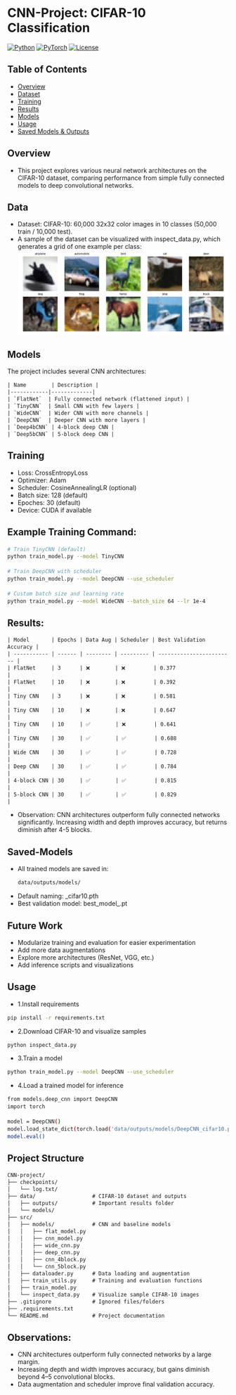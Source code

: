 # CNN-Project: CIFAR-10 Classification

[![Python](https://img.shields.io/badge/Python-3.10-blue)](https://www.python.org/)
[![PyTorch](https://img.shields.io/badge/PyTorch-2.1-red)](https://pytorch.org/)
[![License](https://img.shields.io/badge/License-MIT-green)](LICENSE)

## Table of Contents
- [Overview](#overview)
- [Dataset](#data)
- [Training](#training)
- [Results](#results)
- [Models](#models)
- [Usage](#usage)
- [Saved Models & Outputs](#saved-models)

## Overview

- This project explores various neural network architectures on the CIFAR-10 dataset, comparing performance from simple fully connected models to deep convolutional networks.

## Data

- Dataset: CIFAR-10: 60,000 32x32 color images in 10 classes (50,000 train / 10,000 test).
- A sample of the dataset can be visualized with inspect_data.py, which generates a grid of one example per class:
  ![CIFAR-10 Sample Grid](data/outputs/figures/cifar10_samples.png)

## Models  
The project includes several CNN architectures:
```
| Name        | Description |
|------------|-------------|
| `FlatNet`  | Fully connected network (flattened input) |
| `TinyCNN`  | Small CNN with few layers |
| `WideCNN`  | Wider CNN with more channels |
| `DeepCNN`  | Deeper CNN with more layers |
| `Deep4bCNN` | 4-block deep CNN |
| `Deep5bCNN` | 5-block deep CNN |
```
    
## Training

- Loss: CrossEntropyLoss
- Optimizer: Adam
- Scheduler: CosineAnnealingLR (optional)
- Batch size: 128 (default)
- Epoches: 30 (default)
- Device: CUDA if available

## Example Training Command:
```bash
# Train TinyCNN (default)
python train_model.py --model TinyCNN

# Train DeepCNN with scheduler
python train_model.py --model DeepCNN --use_scheduler

# Custom batch size and learning rate
python train_model.py --model WideCNN --batch_size 64 --lr 1e-4

```

## Results:
```
| Model       | Epochs | Data Aug | Scheduler | Best Validation Accuracy |
| ----------- | ------ | -------- | --------- | ------------------------ |
| FlatNet     | 3      | ❌        | ❌         | 0.377                 |
| FlatNet     | 10     | ❌        | ❌         | 0.392                 |
| Tiny CNN    | 3      | ❌        | ❌         | 0.581                 |
| Tiny CNN    | 10     | ❌        | ❌         | 0.647                 |
| Tiny CNN    | 10     | ✅        | ❌         | 0.641                 |
| Tiny CNN    | 30     | ✅        | ✅         | 0.688                 |
| Wide CNN    | 30     | ✅        | ✅         | 0.728                 |
| Deep CNN    | 30     | ✅        | ✅         | 0.784                 |
| 4-block CNN | 30     | ✅        | ✅         | 0.815                 |
| 5-block CNN | 30     | ✅        | ✅         | 0.829                 |
```
- Observation: CNN architectures outperform fully connected networks significantly. Increasing width and depth improves accuracy, but returns diminish after 4-5 blocks.
## Saved-Models
- All trained models are saved in:
  ```bash
  data/outputs/models/
  ```
- Default naming: <ModelName>_cifar10.pth
- Best validation model: best_model_<ModelName>.pt

## Future Work

- Modularize training and evaluation for easier experimentation
- Add more data augmentations
- Explore more architectures (ResNet, VGG, etc.)
- Add inference scripts and visualizations

## Usage

- 1.Install requirements
```bash
pip install -r requirements.txt
```
- 2.Download CIFAR-10 and visualize samples
```bash
python inspect_data.py
```
- 3.Train a model
```bash
python train_model.py --model DeepCNN --use_scheduler
```
- 4.Load a trained model for inference
```bash
from models.deep_cnn import DeepCNN
import torch

model = DeepCNN()
model.load_state_dict(torch.load('data/outputs/models/DeepCNN_cifar10.pth'))
model.eval()
```
## Project Structure
```
CNN-project/
├── checkpoints/
│   └── log.txt/ 
├── data/                  # CIFAR-10 dataset and outputs
│   ├── outputs/           # Important results folder
│   └── models/
├── src/
│   ├── models/            # CNN and baseline models
│   │   ├── flat_model.py
│   │   ├── cnn_model.py
│   │   ├── wide_cnn.py
│   │   ├── deep_cnn.py
│   │   ├── cnn_4block.py
│   │   └── cnn_5block.py
│   ├── dataloader.py      # Data loading and augmentation
│   ├── train_utils.py     # Training and evaluation functions
│   ├── train_model.py
│   └── inspect_data.py    # Visualize sample CIFAR-10 images
├── .gitignore             # Ignored files/folders
├── .requirements.txt
└── README.md              # Project documentation
```

## Observations:

- CNN architectures outperform fully connected networks by a large margin.
- Increasing depth and width improves accuracy, but gains diminish beyond 4–5 convolutional blocks.
- Data augmentation and scheduler improve final validation accuracy.

  
